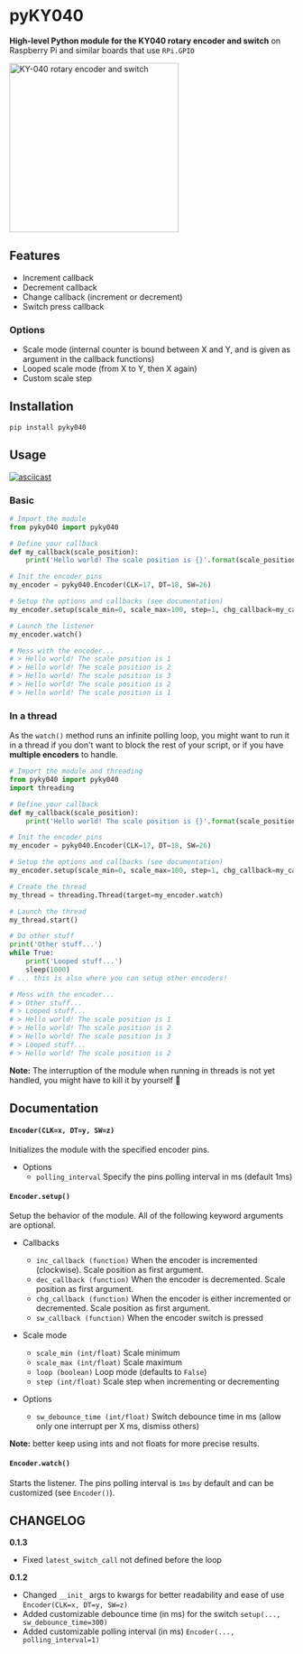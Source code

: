 # pyKY040

**High-level Python module for the KY040 rotary encoder and switch** on Raspberry Pi and similar boards that use `RPi.GPIO`

<img src="https://i.imgur.com/vgHjSoY.jpg" width="300" alt="KY-040 rotary encoder and switch">

## Features

- Increment callback
- Decrement callback
- Change callback (increment or decrement)
- Switch press callback

### Options

- Scale mode (internal counter is bound between X and Y, and is given as argument in the callback functions)
- Looped scale mode (from X to Y, then X again)
- Custom scale step

## Installation

`pip install pyky040`

## Usage

[![asciicast](https://asciinema.org/a/GVUyrqUUnZP4Sne8eEmKTWHCt.svg)](https://asciinema.org/a/GVUyrqUUnZP4Sne8eEmKTWHCt)

### Basic

```python
# Import the module
from pyky040 import pyky040

# Define your callback
def my_callback(scale_position):
    print('Hello world! The scale position is {}'.format(scale_position))

# Init the encoder pins
my_encoder = pyky040.Encoder(CLK=17, DT=18, SW=26)

# Setup the options and callbacks (see documentation)
my_encoder.setup(scale_min=0, scale_max=100, step=1, chg_callback=my_callback)

# Launch the listener
my_encoder.watch()

# Mess with the encoder...
# > Hello world! The scale position is 1
# > Hello world! The scale position is 2
# > Hello world! The scale position is 3
# > Hello world! The scale position is 2
# > Hello world! The scale position is 1
```

### In a thread

As the `watch()` method runs an infinite polling loop, you might want to run it in a thread if you don't want to block the rest of your script, or if you have **multiple encoders** to handle.

```python
# Import the module and threading
from pyky040 import pyky040
import threading

# Define your callback
def my_callback(scale_position):
    print('Hello world! The scale position is {}'.format(scale_position))

# Init the encoder pins
my_encoder = pyky040.Encoder(CLK=17, DT=18, SW=26)

# Setup the options and callbacks (see documentation)
my_encoder.setup(scale_min=0, scale_max=100, step=1, chg_callback=my_callback)

# Create the thread
my_thread = threading.Thread(target=my_encoder.watch)

# Launch the thread
my_thread.start()

# Do other stuff
print('Other stuff...')
while True:
    print('Looped stuff...')
    sleep(1000)
# ... this is also where you can setup other encoders!

# Mess with the encoder...
# > Other stuff...
# > Looped stuff...
# > Hello world! The scale position is 1
# > Hello world! The scale position is 2
# > Hello world! The scale position is 3
# > Looped stuff...
# > Hello world! The scale position is 2

```

**Note:** The interruption of the module when running in threads is not yet handled, you might have to kill it by yourself 🔪

## Documentation

#### `Encoder(CLK=x, DT=y, SW=z)`

Initializes the module with the specified encoder pins.

- Options
  - `polling_interval` Specify the pins polling interval in ms (default 1ms)

#### `Encoder.setup()`

Setup the behavior of the module. All of the following keyword arguments are optional.

- Callbacks
  - `inc_callback (function)` When the encoder is incremented (clockwise). Scale position as first argument.
  - `dec_callback (function)` When the encoder is decremented. Scale position as first argument.
  - `chg_callback (function)` When the encoder is either incremented or decremented. Scale position as first argument.
  - `sw_callback (function)` When the encoder switch is pressed

- Scale mode
  - `scale_min (int/float)` Scale minimum
  - `scale_max (int/float)` Scale maximum
  - `loop (boolean)` Loop mode (defaults to `False`)
  - `step (int/float)` Scale step when incrementing or decrementing

- Options
  - `sw_debounce_time (int/float)` Switch debounce time in ms (allow only one interrupt per X ms, dismiss others)

**Note:** better keep using ints and not floats for more precise results.

#### `Encoder.watch()`

Starts the listener. The pins polling interval is `1ms` by default and can be customized (see `Encoder()`).

## CHANGELOG

**0.1.3**

  - Fixed `latest_switch_call` not defined before the loop

**0.1.2**

  - Changed `__init_` args to kwargs for better readability and ease of use `Encoder(CLK=x, DT=y, SW=z)`
  - Added customizable debounce time (in ms) for the switch `setup(..., sw_debounce_time=300)`
  - Added customizable polling interval (in ms) `Encoder(..., polling_interval=1)`
